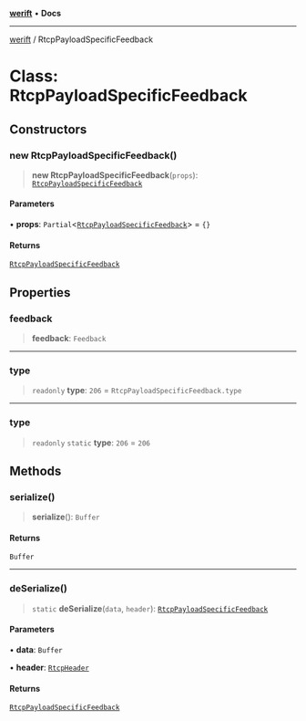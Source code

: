 [**werift**](../README.md) • **Docs**

***

[werift](../globals.md) / RtcpPayloadSpecificFeedback

# Class: RtcpPayloadSpecificFeedback

## Constructors

### new RtcpPayloadSpecificFeedback()

> **new RtcpPayloadSpecificFeedback**(`props`): [`RtcpPayloadSpecificFeedback`](RtcpPayloadSpecificFeedback.md)

#### Parameters

• **props**: `Partial`\<[`RtcpPayloadSpecificFeedback`](RtcpPayloadSpecificFeedback.md)\> = `{}`

#### Returns

[`RtcpPayloadSpecificFeedback`](RtcpPayloadSpecificFeedback.md)

## Properties

### feedback

> **feedback**: `Feedback`

***

### type

> `readonly` **type**: `206` = `RtcpPayloadSpecificFeedback.type`

***

### type

> `readonly` `static` **type**: `206` = `206`

## Methods

### serialize()

> **serialize**(): `Buffer`

#### Returns

`Buffer`

***

### deSerialize()

> `static` **deSerialize**(`data`, `header`): [`RtcpPayloadSpecificFeedback`](RtcpPayloadSpecificFeedback.md)

#### Parameters

• **data**: `Buffer`

• **header**: [`RtcpHeader`](RtcpHeader.md)

#### Returns

[`RtcpPayloadSpecificFeedback`](RtcpPayloadSpecificFeedback.md)
